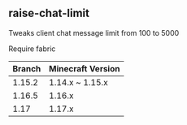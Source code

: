 ## raise-chat-limit

Tweaks client chat message limit from 100 to 5000

Require fabric

|Branch|Minecraft Version|
|------|-----------------|
|1.15.2|1.14.x ~ 1.15.x|
|1.16.5|1.16.x|
|1.17|1.17.x|
